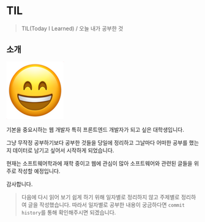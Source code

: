 # TIL

> TIL(Today I Learned) / 오늘 내가 공부한 것

## 소개

<img src="profile.png" width="150px"/>

기본을 중요시하는 웹 개발자 특히 프론트엔드 개발자가 되고 싶은 대학생입니다.

그냥 무작정 공부하기보다 공부한 것들을 당일에 정리하고 그날마다 어떠한 공부를 했는지 데이터로 남기고 싶어서 시작하게 되었습니다.

현재는 소프트웨어학과에 재학 중이고 웹에 관심이 많아 소프트웨어와 관련된 글들을 위주로 작성할 예정입니다.

감사합니다.

> 다음에 다시 읽어 보기 쉽게 하기 위해 일자별로 정리하지 않고 주제별로 정리하여 글을 작성했습니다. 따라서 일자별로 공부한 내용이 궁금하다면 `commit history`를 통해 확인해주시면 되겠습니다.
